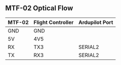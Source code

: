 
## MTF-02 Optical Flow
| MTF-02 | Flight Controller | Ardupilot Port |
|--------|-------------------|----------------|
| GND    | GND               |                |
| 5V     | 4V5               |                |
| RX     | TX3               | SERIAL2        |
| TX     | RX3               | SERIAL2        |
